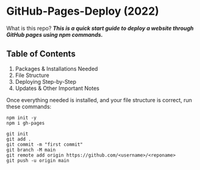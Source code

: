 # GitHub-Pages-Deploy (2022)

What is this repo? ***This is a quick start guide to deploy a website through GitHub pages using npm commands.***

## Table of Contents
1. Packages & Installations Needed
2. File Structure
3. Deploying Step-by-Step
4. Updates & Other Important Notes

Once everything needed is installed, and your file structure is correct,
run these commands:
```
npm init -y
npm i gh-pages
```

```
git init
git add .
git commit -m "first commit"
git branch -M main
git remote add origin https://github.com/<username>/<reponame>
git push -u origin main
```


